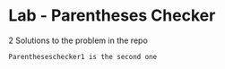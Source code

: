 # Lab - Parentheses Checker
2 Solutions to the problem in the repo

```
Parentheseschecker1 is the second one
```

